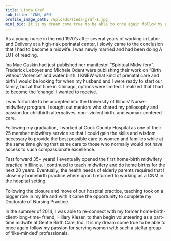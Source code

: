```yaml
---
title: Linda Graf
sub_title: 'CNM, APN'
profile_image_path: /uploads/linda-graf-1.jpg
mini_bio: It is my dream come true to be able to once again follow my passion for serving women with such a stellar group of ‘like-minded’ professionals.
---
```



As a young nurse in the mid 1970’s after several years of working in Labor and Delivery at a high-risk perinatal center, I slowly came to the conclusion that I had to become a midwife. I was newly married and had been doing A LOT of reading.

Ina Mae Gaskin had just published her manifesto: “Spiritual Midwifery”. Frederick Leboyer and Michele Odent were publishing their work on “Birth without Violence” and water birth. I KNEW what kind of prenatal care and birth I would be looking for when my husband and I were ready to start our family, but at that time in Chicago, options were limited. I realized that I had to become the ‘change’ I wanted to receive.

I was fortunate to be accepted into the University of Illinois’ Nurse-midwifery program. I sought out mentors who shared my philosophy and passion for childbirth alternatives, non- violent birth, and woman-centered care.

Following my graduation, I worked at Cook County Hospital as one of their 25 member midwifery service so that I could gain the skills and wisdom necessary to provide the best possible care to women and families while at the same time giving that same care to those who normally would not have access to such compassionate excellence.

Fast forward 35+ years! I eventually opened the first home-birth midwifery practice in Illinois. I continued to teach midwifery and do home births for the next 20 years. Eventually, the health needs of elderly parents required that I close my homebirth practice where upon I returned to working as a CNM in the hospital setting.

Following the closure and move of our hospital practice, teaching took on a bigger role in my life and with it came the opportunity to complete my Doctorate of Nursing Practice.

In the summer of 2014, I was able to re-connect with my former home-birth- client-long-time- friend, Hillary Kieser, to then begin volunteering as a part-time midwife at Gentle Birth Care, Inc. It is my dream come true to be able to once again follow my passion for serving women with such a stellar group of ‘like-minded’ professionals.